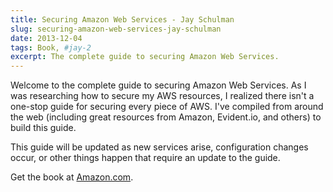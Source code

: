 ```yaml
---
title: Securing Amazon Web Services - Jay Schulman
slug: securing-amazon-web-services-jay-schulman
date: 2013-12-04
tags: Book, #jay-2
excerpt: The complete guide to securing Amazon Web Services. 
---
```


Welcome to the complete guide to securing Amazon Web Services. As I was researching how to secure my AWS resources, I realized there isn't a one-stop guide for securing every piece of AWS. I've compiled from around the web (including great resources from Amazon, Evident.io, and others) to build this guide.

This guide will be updated as new services arise, configuration changes occur, or other things happen that require an update to the guide.

Get the book at [Amazon.com](https://a.co/d/8jL7FgA).
